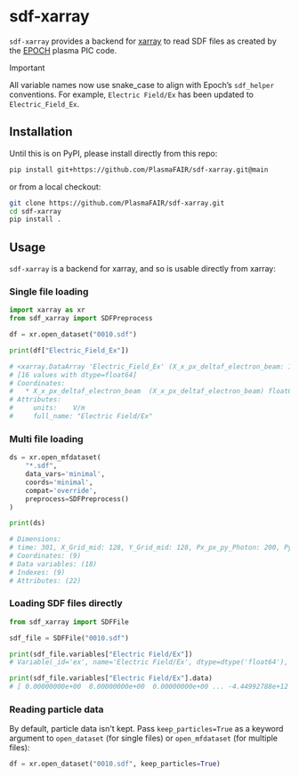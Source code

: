 # sdf-xarray

`sdf-xarray` provides a backend for [xarray](https://xarray.dev) to
read SDF files as created by the [EPOCH](https://epochpic.github.io)
plasma PIC code.

> [!IMPORTANT]
> All variable names now use snake_case to align with Epoch’s `sdf_helper`
> conventions. For example, `Electric Field/Ex` has been updated to
> `Electric_Field_Ex`.

## Installation

Until this is on PyPI, please install directly from this repo:

```bash
pip install git+https://github.com/PlasmaFAIR/sdf-xarray.git@main
```

or from a local checkout:

```bash
git clone https://github.com/PlasmaFAIR/sdf-xarray.git
cd sdf-xarray
pip install .
```

## Usage

`sdf-xarray` is a backend for xarray, and so is usable directly from
xarray:

### Single file loading

```python
import xarray as xr
from sdf_xarray import SDFPreprocess

df = xr.open_dataset("0010.sdf")

print(df["Electric_Field_Ex"])

# <xarray.DataArray 'Electric_Field_Ex' (X_x_px_deltaf_electron_beam: 16)> Size: 128B
# [16 values with dtype=float64]
# Coordinates:
#   * X_x_px_deltaf_electron_beam  (X_x_px_deltaf_electron_beam) float64 128B 1...
# Attributes:
#     units:    V/m
#     full_name: "Electric Field/Ex"
```

### Multi file loading

```python
ds = xr.open_mfdataset(
    "*.sdf",
    data_vars='minimal', 
    coords='minimal', 
    compat='override', 
    preprocess=SDFPreprocess()
)

print(ds)

# Dimensions:
# time: 301, X_Grid_mid: 128, Y_Grid_mid: 128, Px_px_py_Photon: 200, Py_px_py_Photon: 200, X_Grid: 129, Y_Grid: 129, Px_px_py_Photon_mid: 199, Py_px_py_Photon_mid: 199
# Coordinates: (9)
# Data variables: (18)
# Indexes: (9)
# Attributes: (22)
```

### Loading SDF files directly

```python
from sdf_xarray import SDFFile

sdf_file = SDFFile("0010.sdf")

print(sdf_file.variables["Electric Field/Ex"])
# Variable(_id='ex', name='Electric Field/Ex', dtype=dtype('float64'), shape=(1024,), is_point_data=False, sdffile=<sdf_xarray.sdf_interface.SDFFile object at 0x10be7ebc0>, units='V/m', mult=1.0, grid='grid', grid_mid='grid_mid')

print(sdf_file.variables["Electric Field/Ex"].data)
# [ 0.00000000e+00  0.00000000e+00  0.00000000e+00 ... -4.44992788e+12  1.91704994e+13  0.00000000e+00]
```

### Reading particle data

By default, particle data isn't kept. Pass `keep_particles=True` as a
keyword argument to `open_dataset` (for single files) or
`open_mfdataset` (for multiple files):

```python
df = xr.open_dataset("0010.sdf", keep_particles=True)
```
